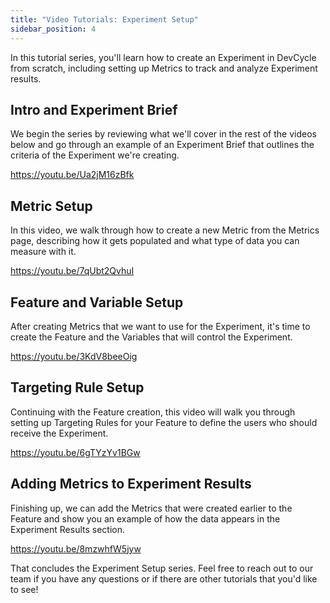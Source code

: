 ```yaml
---
title: "Video Tutorials: Experiment Setup"
sidebar_position: 4
---
```


In this tutorial series, you'll learn how to create an Experiment in DevCycle from scratch, including setting up Metrics to track and analyze Experiment results. 

## Intro and Experiment Brief

We begin the series by reviewing what we'll cover in the rest of the videos below and go through an example of an Experiment Brief that outlines the criteria of the Experiment we're creating.

https://youtu.be/Ua2jM16zBfk

## Metric Setup

In this video, we walk through how to create a new Metric from the Metrics page, describing how it gets populated and what type of data you can measure with it.

https://youtu.be/7qUbt2QvhuI

## Feature and Variable Setup

After creating Metrics that we want to use for the Experiment, it's time to create the Feature and the Variables that will control the Experiment.

https://youtu.be/3KdV8beeOig

## Targeting Rule Setup

Continuing with the Feature creation, this video will walk you through setting up Targeting Rules for your Feature to define the users who should receive the Experiment. 

https://youtu.be/6gTYzYv1BGw

## Adding Metrics to Experiment Results

Finishing up, we can add the Metrics that were created earlier to the Feature and show you an example of how the data appears in the Experiment Results section.

https://youtu.be/8mzwhfW5jyw

That concludes the Experiment Setup series. Feel free to reach out to our team if you have any questions or if there are other tutorials that you'd like to see!